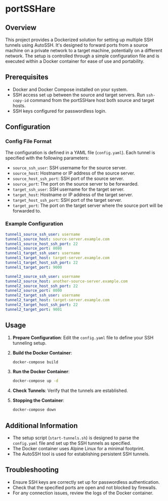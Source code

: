 # portSSHare

## Overview

This project provides a Dockerized solution for setting up multiple SSH tunnels using AutoSSH. It's designed to forward ports from a source machine on a private network to a target machine, potentially on a different network. The setup is controlled through a simple configuration file and is executed within a Docker container for ease of use and portability.

## Prerequisites

- Docker and Docker Compose installed on your system.
- SSH access set up between the source and target servers. Run `ssh-copy-id` command from the portSSHare host both source and target hosts.
- SSH keys configured for passwordless login.

## Configuration

### Config File Format

The configuration is defined in a YAML file (`config.yaml`). Each tunnel is specified with the following parameters:

- `source_ssh_user`: SSH username for the source server.
- `source_host`: Hostname or IP address of the source server.
- `source_host_ssh_port`: SSH port of the source server.
- `source_port`: The port on the source server to be forwarded.
- `target_ssh_user`: SSH username for the target server.
- `target_host`: Hostname or IP address of the target server.
- `target_host_ssh_port`: SSH port of the target server.
- `target_port`: The port on the target server where the source port will be forwarded to.

### Example Configuration

```yaml
tunnel1_source_ssh_user: username
tunnel1_source_host: source-server.example.com
tunnel1_source_host_ssh_port: 22
tunnel1_source_port: 8080
tunnel1_target_ssh_user: username
tunnel1_target_host: target-server.example.com
tunnel1_target_host_ssh_port: 22
tunnel1_target_port: 9000

tunnel2_source_ssh_user: username
tunnel2_source_host: another-source-server.example.com
tunnel2_source_host_ssh_port: 22
tunnel2_source_port: 8000
tunnel2_target_ssh_user: username
tunnel2_target_host: target-server.example.com
tunnel2_target_host_ssh_port: 22
tunnel2_target_port: 9001
```

## Usage

1. **Prepare Configuration**: Edit the `config.yaml` file to define your SSH tunneling setup.

2. **Build the Docker Container**:

    ```bash
    docker-compose build
    ```

3. **Run the Docker Container**:

    ```bash
    docker-compose up -d
    ```

4. **Check Tunnels**: Verify that the tunnels are established.

5. **Stopping the Container**:

    ```bash
    docker-compose down
    ```

## Additional Information

- The setup script (`start-tunnels.sh`) is designed to parse the `config.yaml` file and set up the SSH tunnels as specified.
- The Docker container uses Alpine Linux for a minimal footprint.
- The AutoSSH tool is used for establishing persistent SSH tunnels.

## Troubleshooting

- Ensure SSH keys are correctly set up for passwordless authentication.
- Check that the specified ports are open and not blocked by firewalls.
- For any connection issues, review the logs of the Docker container.

